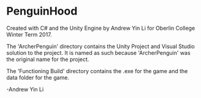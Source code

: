 # PenguinHood
Created with C# and the Unity Engine by Andrew Yin Li for Oberlin College Winter Term 2017.

The 'ArcherPenguin' directory contains the Unity Project and Visual Studio solution to the project. It is named as such because 'ArcherPenguin' was the original name for the project.

The 'Functioning Build' directory contains the .exe for the game and the data folder for the game.

-Andrew Yin Li
